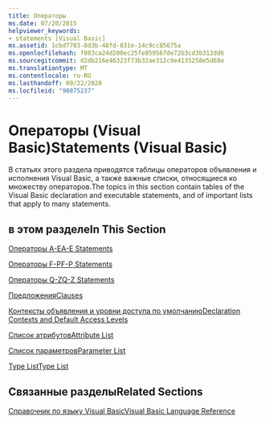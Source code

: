 ```yaml
---
title: Операторы
ms.date: 07/20/2015
helpviewer_keywords:
- statements [Visual Basic]
ms.assetid: 1cbd7703-8d3b-48fd-831e-14c9cc85675a
ms.openlocfilehash: f083ca24d200ec25fe859567de72b3cd3b312dd6
ms.sourcegitcommit: d2db216e46323f73b32ae312c9e4135258e5d68e
ms.translationtype: MT
ms.contentlocale: ru-RU
ms.lasthandoff: 09/22/2020
ms.locfileid: "90875237"
---
```

# <a name="statements-visual-basic"></a><span data-ttu-id="16bc3-102">Операторы (Visual Basic)</span><span class="sxs-lookup"><span data-stu-id="16bc3-102">Statements (Visual Basic)</span></span>

<span data-ttu-id="16bc3-103">В статьях этого раздела приводятся таблицы операторов объявления и исполнения Visual Basic, а также важные списки, относящиеся ко множеству операторов.</span><span class="sxs-lookup"><span data-stu-id="16bc3-103">The topics in this section contain tables of the Visual Basic declaration and executable statements, and of important lists that apply to many statements.</span></span>  
  
## <a name="in-this-section"></a><span data-ttu-id="16bc3-104">в этом разделе</span><span class="sxs-lookup"><span data-stu-id="16bc3-104">In This Section</span></span>  

 [<span data-ttu-id="16bc3-105">Операторы A-E</span><span class="sxs-lookup"><span data-stu-id="16bc3-105">A-E Statements</span></span>](a-e-statements.md)  
  
 [<span data-ttu-id="16bc3-106">Операторы F-P</span><span class="sxs-lookup"><span data-stu-id="16bc3-106">F-P Statements</span></span>](f-p-statements.md)  
  
 [<span data-ttu-id="16bc3-107">Операторы Q-Z</span><span class="sxs-lookup"><span data-stu-id="16bc3-107">Q-Z Statements</span></span>](q-z-statements.md)  
  
 [<span data-ttu-id="16bc3-108">Предложения</span><span class="sxs-lookup"><span data-stu-id="16bc3-108">Clauses</span></span>](clauses.md)  
  
 [<span data-ttu-id="16bc3-109">Контексты объявления и уровни доступа по умолчанию</span><span class="sxs-lookup"><span data-stu-id="16bc3-109">Declaration Contexts and Default Access Levels</span></span>](declaration-contexts-and-default-access-levels.md)  
  
 [<span data-ttu-id="16bc3-110">Список атрибутов</span><span class="sxs-lookup"><span data-stu-id="16bc3-110">Attribute List</span></span>](attribute-list.md)  
  
 [<span data-ttu-id="16bc3-111">Список параметров</span><span class="sxs-lookup"><span data-stu-id="16bc3-111">Parameter List</span></span>](parameter-list.md)  
  
 [<span data-ttu-id="16bc3-112">Type List</span><span class="sxs-lookup"><span data-stu-id="16bc3-112">Type List</span></span>](type-list.md)  
  
## <a name="related-sections"></a><span data-ttu-id="16bc3-113">Связанные разделы</span><span class="sxs-lookup"><span data-stu-id="16bc3-113">Related Sections</span></span>  

 [<span data-ttu-id="16bc3-114">Справочник по языку Visual Basic</span><span class="sxs-lookup"><span data-stu-id="16bc3-114">Visual Basic Language Reference</span></span>](../index.md)  
  